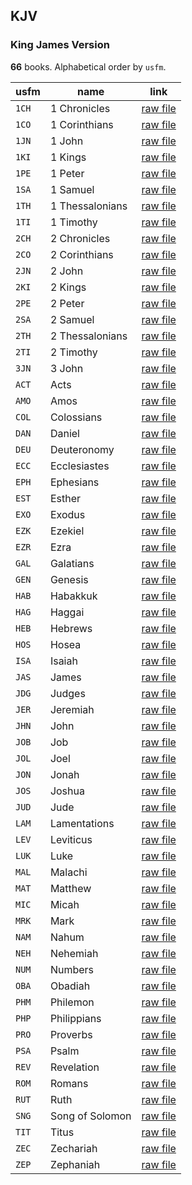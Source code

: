 ## KJV

### King James Version

**66** books. Alphabetical order by `usfm`.

| usfm | name | link |
| ---------- | ---------- | ---------- |
| `1CH` | 1 Chronicles | [raw file](https://jsckdm.github.io/bible-data-en-eng/data/en___eng/KJV/1CH.json) |
| `1CO` | 1 Corinthians | [raw file](https://jsckdm.github.io/bible-data-en-eng/data/en___eng/KJV/1CO.json) |
| `1JN` | 1 John | [raw file](https://jsckdm.github.io/bible-data-en-eng/data/en___eng/KJV/1JN.json) |
| `1KI` | 1 Kings | [raw file](https://jsckdm.github.io/bible-data-en-eng/data/en___eng/KJV/1KI.json) |
| `1PE` | 1 Peter | [raw file](https://jsckdm.github.io/bible-data-en-eng/data/en___eng/KJV/1PE.json) |
| `1SA` | 1 Samuel | [raw file](https://jsckdm.github.io/bible-data-en-eng/data/en___eng/KJV/1SA.json) |
| `1TH` | 1 Thessalonians | [raw file](https://jsckdm.github.io/bible-data-en-eng/data/en___eng/KJV/1TH.json) |
| `1TI` | 1 Timothy | [raw file](https://jsckdm.github.io/bible-data-en-eng/data/en___eng/KJV/1TI.json) |
| `2CH` | 2 Chronicles | [raw file](https://jsckdm.github.io/bible-data-en-eng/data/en___eng/KJV/2CH.json) |
| `2CO` | 2 Corinthians | [raw file](https://jsckdm.github.io/bible-data-en-eng/data/en___eng/KJV/2CO.json) |
| `2JN` | 2 John | [raw file](https://jsckdm.github.io/bible-data-en-eng/data/en___eng/KJV/2JN.json) |
| `2KI` | 2 Kings | [raw file](https://jsckdm.github.io/bible-data-en-eng/data/en___eng/KJV/2KI.json) |
| `2PE` | 2 Peter | [raw file](https://jsckdm.github.io/bible-data-en-eng/data/en___eng/KJV/2PE.json) |
| `2SA` | 2 Samuel | [raw file](https://jsckdm.github.io/bible-data-en-eng/data/en___eng/KJV/2SA.json) |
| `2TH` | 2 Thessalonians | [raw file](https://jsckdm.github.io/bible-data-en-eng/data/en___eng/KJV/2TH.json) |
| `2TI` | 2 Timothy | [raw file](https://jsckdm.github.io/bible-data-en-eng/data/en___eng/KJV/2TI.json) |
| `3JN` | 3 John | [raw file](https://jsckdm.github.io/bible-data-en-eng/data/en___eng/KJV/3JN.json) |
| `ACT` | Acts | [raw file](https://jsckdm.github.io/bible-data-en-eng/data/en___eng/KJV/ACT.json) |
| `AMO` | Amos | [raw file](https://jsckdm.github.io/bible-data-en-eng/data/en___eng/KJV/AMO.json) |
| `COL` | Colossians | [raw file](https://jsckdm.github.io/bible-data-en-eng/data/en___eng/KJV/COL.json) |
| `DAN` | Daniel | [raw file](https://jsckdm.github.io/bible-data-en-eng/data/en___eng/KJV/DAN.json) |
| `DEU` | Deuteronomy | [raw file](https://jsckdm.github.io/bible-data-en-eng/data/en___eng/KJV/DEU.json) |
| `ECC` | Ecclesiastes | [raw file](https://jsckdm.github.io/bible-data-en-eng/data/en___eng/KJV/ECC.json) |
| `EPH` | Ephesians | [raw file](https://jsckdm.github.io/bible-data-en-eng/data/en___eng/KJV/EPH.json) |
| `EST` | Esther | [raw file](https://jsckdm.github.io/bible-data-en-eng/data/en___eng/KJV/EST.json) |
| `EXO` | Exodus | [raw file](https://jsckdm.github.io/bible-data-en-eng/data/en___eng/KJV/EXO.json) |
| `EZK` | Ezekiel | [raw file](https://jsckdm.github.io/bible-data-en-eng/data/en___eng/KJV/EZK.json) |
| `EZR` | Ezra | [raw file](https://jsckdm.github.io/bible-data-en-eng/data/en___eng/KJV/EZR.json) |
| `GAL` | Galatians | [raw file](https://jsckdm.github.io/bible-data-en-eng/data/en___eng/KJV/GAL.json) |
| `GEN` | Genesis | [raw file](https://jsckdm.github.io/bible-data-en-eng/data/en___eng/KJV/GEN.json) |
| `HAB` | Habakkuk | [raw file](https://jsckdm.github.io/bible-data-en-eng/data/en___eng/KJV/HAB.json) |
| `HAG` | Haggai | [raw file](https://jsckdm.github.io/bible-data-en-eng/data/en___eng/KJV/HAG.json) |
| `HEB` | Hebrews | [raw file](https://jsckdm.github.io/bible-data-en-eng/data/en___eng/KJV/HEB.json) |
| `HOS` | Hosea | [raw file](https://jsckdm.github.io/bible-data-en-eng/data/en___eng/KJV/HOS.json) |
| `ISA` | Isaiah | [raw file](https://jsckdm.github.io/bible-data-en-eng/data/en___eng/KJV/ISA.json) |
| `JAS` | James | [raw file](https://jsckdm.github.io/bible-data-en-eng/data/en___eng/KJV/JAS.json) |
| `JDG` | Judges | [raw file](https://jsckdm.github.io/bible-data-en-eng/data/en___eng/KJV/JDG.json) |
| `JER` | Jeremiah | [raw file](https://jsckdm.github.io/bible-data-en-eng/data/en___eng/KJV/JER.json) |
| `JHN` | John | [raw file](https://jsckdm.github.io/bible-data-en-eng/data/en___eng/KJV/JHN.json) |
| `JOB` | Job | [raw file](https://jsckdm.github.io/bible-data-en-eng/data/en___eng/KJV/JOB.json) |
| `JOL` | Joel | [raw file](https://jsckdm.github.io/bible-data-en-eng/data/en___eng/KJV/JOL.json) |
| `JON` | Jonah | [raw file](https://jsckdm.github.io/bible-data-en-eng/data/en___eng/KJV/JON.json) |
| `JOS` | Joshua | [raw file](https://jsckdm.github.io/bible-data-en-eng/data/en___eng/KJV/JOS.json) |
| `JUD` | Jude | [raw file](https://jsckdm.github.io/bible-data-en-eng/data/en___eng/KJV/JUD.json) |
| `LAM` | Lamentations | [raw file](https://jsckdm.github.io/bible-data-en-eng/data/en___eng/KJV/LAM.json) |
| `LEV` | Leviticus | [raw file](https://jsckdm.github.io/bible-data-en-eng/data/en___eng/KJV/LEV.json) |
| `LUK` | Luke | [raw file](https://jsckdm.github.io/bible-data-en-eng/data/en___eng/KJV/LUK.json) |
| `MAL` | Malachi | [raw file](https://jsckdm.github.io/bible-data-en-eng/data/en___eng/KJV/MAL.json) |
| `MAT` | Matthew | [raw file](https://jsckdm.github.io/bible-data-en-eng/data/en___eng/KJV/MAT.json) |
| `MIC` | Micah | [raw file](https://jsckdm.github.io/bible-data-en-eng/data/en___eng/KJV/MIC.json) |
| `MRK` | Mark | [raw file](https://jsckdm.github.io/bible-data-en-eng/data/en___eng/KJV/MRK.json) |
| `NAM` | Nahum | [raw file](https://jsckdm.github.io/bible-data-en-eng/data/en___eng/KJV/NAM.json) |
| `NEH` | Nehemiah | [raw file](https://jsckdm.github.io/bible-data-en-eng/data/en___eng/KJV/NEH.json) |
| `NUM` | Numbers | [raw file](https://jsckdm.github.io/bible-data-en-eng/data/en___eng/KJV/NUM.json) |
| `OBA` | Obadiah | [raw file](https://jsckdm.github.io/bible-data-en-eng/data/en___eng/KJV/OBA.json) |
| `PHM` | Philemon | [raw file](https://jsckdm.github.io/bible-data-en-eng/data/en___eng/KJV/PHM.json) |
| `PHP` | Philippians | [raw file](https://jsckdm.github.io/bible-data-en-eng/data/en___eng/KJV/PHP.json) |
| `PRO` | Proverbs | [raw file](https://jsckdm.github.io/bible-data-en-eng/data/en___eng/KJV/PRO.json) |
| `PSA` | Psalm | [raw file](https://jsckdm.github.io/bible-data-en-eng/data/en___eng/KJV/PSA.json) |
| `REV` | Revelation | [raw file](https://jsckdm.github.io/bible-data-en-eng/data/en___eng/KJV/REV.json) |
| `ROM` | Romans | [raw file](https://jsckdm.github.io/bible-data-en-eng/data/en___eng/KJV/ROM.json) |
| `RUT` | Ruth | [raw file](https://jsckdm.github.io/bible-data-en-eng/data/en___eng/KJV/RUT.json) |
| `SNG` | Song of Solomon | [raw file](https://jsckdm.github.io/bible-data-en-eng/data/en___eng/KJV/SNG.json) |
| `TIT` | Titus | [raw file](https://jsckdm.github.io/bible-data-en-eng/data/en___eng/KJV/TIT.json) |
| `ZEC` | Zechariah | [raw file](https://jsckdm.github.io/bible-data-en-eng/data/en___eng/KJV/ZEC.json) |
| `ZEP` | Zephaniah | [raw file](https://jsckdm.github.io/bible-data-en-eng/data/en___eng/KJV/ZEP.json) |
